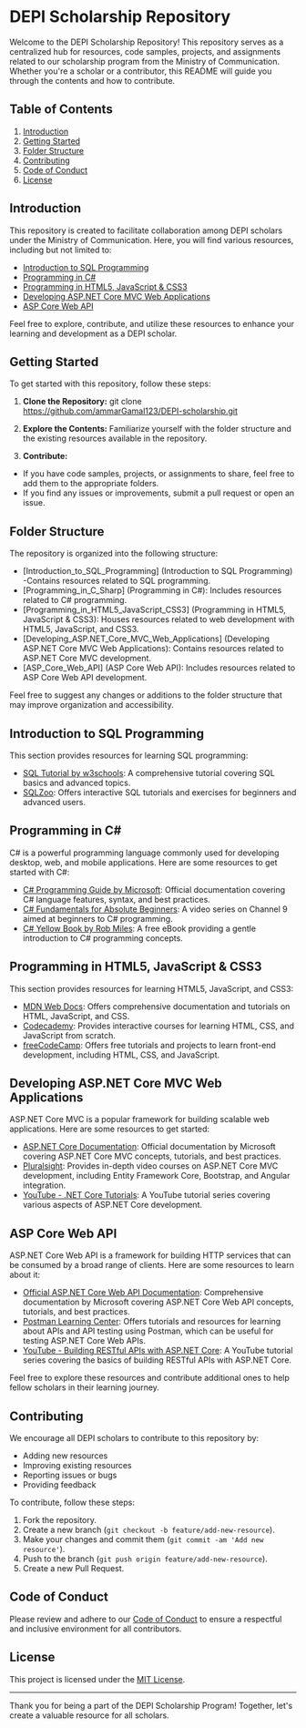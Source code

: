 # DEPI Scholarship Repository

Welcome to the DEPI Scholarship Repository! This repository serves as a centralized hub for resources, code samples, projects, and assignments related to our scholarship program from the Ministry of Communication. Whether you're a scholar or a contributor, this README will guide you through the contents and how to contribute.

## Table of Contents

1. [Introduction](#introduction)
2. [Getting Started](#getting-started)
3. [Folder Structure](#folder-structure)
4. [Contributing](#contributing)
5. [Code of Conduct](#code-of-conduct)
6. [License](#license)

## Introduction

This repository is created to facilitate collaboration among DEPI scholars under the Ministry of Communication. Here, you will find various resources, including but not limited to:

- [Introduction to SQL Programming](#introduction-to-sql-programming)
- [Programming in C#](#programming-in-c)
- [Programming in HTML5, JavaScript & CSS3](#programming-in-html5-javascript--css3)
- [Developing ASP.NET Core MVC Web Applications](#developing-aspnet-core-mvc-web-applications)
- [ASP Core Web API](#asp-core-web-api)

Feel free to explore, contribute, and utilize these resources to enhance your learning and development as a DEPI scholar.

## Getting Started

To get started with this repository, follow these steps:

1. **Clone the Repository:** 
git clone https://github.com/ammarGamal123/DEPI-scholarship.git

2. **Explore the Contents:** 
Familiarize yourself with the folder structure and the existing resources available in the repository.

3. **Contribute:** 
- If you have code samples, projects, or assignments to share, feel free to add them to the appropriate folders.
- If you find any issues or improvements, submit a pull request or open an issue.

## Folder Structure

The repository is organized into the following structure:

- [Introduction_to_SQL_Programming] (Introduction to SQL Programming) -Contains resources related to SQL programming.
- [Programming_in_C_Sharp] (Programming in C#): Includes resources related to C# programming.
- [Programming_in_HTML5_JavaScript_CSS3] (Programming in HTML5, JavaScript & CSS3): Houses resources related to web development with HTML5, JavaScript, and CSS3.
- [Developing_ASP.NET_Core_MVC_Web_Applications] (Developing ASP.NET Core MVC Web Applications): Contains resources related to ASP.NET Core MVC development.
- [ASP_Core_Web_API] (ASP Core Web API): Includes resources related to ASP Core Web API development.

Feel free to suggest any changes or additions to the folder structure that may improve organization and accessibility.

## Introduction to SQL Programming

This section provides resources for learning SQL programming:

- [SQL Tutorial by w3schools](https://www.w3schools.com/sql/): A comprehensive tutorial covering SQL basics and advanced topics.
- [SQLZoo](https://sqlzoo.net/): Offers interactive SQL tutorials and exercises for beginners and advanced users.

## Programming in C#

C# is a powerful programming language commonly used for developing desktop, web, and mobile applications. Here are some resources to get started with C#:

- [C# Programming Guide by Microsoft](https://docs.microsoft.com/en-us/dotnet/csharp/): Official documentation covering C# language features, syntax, and best practices.
- [C# Fundamentals for Absolute Beginners](https://channel9.msdn.com/Series/CSharp-Fundamentals-for-Absolute-Beginners): A video series on Channel 9 aimed at beginners to C# programming.
- [C# Yellow Book by Rob Miles](https://www.robmiles.com/c-yellow-book/): A free eBook providing a gentle introduction to C# programming concepts.

## Programming in HTML5, JavaScript & CSS3

This section provides resources for learning HTML5, JavaScript, and CSS3:

- [MDN Web Docs](https://developer.mozilla.org/en-US/docs/Web): Offers comprehensive documentation and tutorials on HTML, JavaScript, and CSS.
- [Codecademy](https://www.codecademy.com/learn/learn-html): Provides interactive courses for learning HTML, CSS, and JavaScript from scratch.
- [freeCodeCamp](https://www.freecodecamp.org/): Offers free tutorials and projects to learn front-end development, including HTML, CSS, and JavaScript.

## Developing ASP.NET Core MVC Web Applications

ASP.NET Core MVC is a popular framework for building scalable web applications. Here are some resources to get started:

- [ASP.NET Core Documentation](https://docs.microsoft.com/en-us/aspnet/core/mvc/overview): Official documentation by Microsoft covering ASP.NET Core MVC concepts, tutorials, and best practices.
- [Pluralsight](https://www.pluralsight.com/courses/asp-dotnet-core-mvc-ef-core-bootstrap-angular-web): Provides in-depth video courses on ASP.NET Core MVC development, including Entity Framework Core, Bootstrap, and Angular integration.
- [YouTube - .NET Core Tutorials](https://www.youtube.com/watch?v=C5cnZ-gZy2I&list=PL6n9fhu94yhVkdrusLaQsfERmL_Jh4XmU): A YouTube tutorial series covering various aspects of ASP.NET Core development.

## ASP Core Web API

ASP.NET Core Web API is a framework for building HTTP services that can be consumed by a broad range of clients. Here are some resources to learn about it:

- [Official ASP.NET Core Web API Documentation](https://docs.microsoft.com/en-us/aspnet/core/web-api/?view=aspnetcore-6.0): Comprehensive documentation by Microsoft covering ASP.NET Core Web API concepts, tutorials, and best practices.
- [Postman Learning Center](https://learning.postman.com/docs/getting-started/introduction/): Offers tutorials and resources for learning about APIs and API testing using Postman, which can be useful for testing ASP.NET Core Web APIs.
- [YouTube - Building RESTful APIs with ASP.NET Core](https://www.youtube.com/watch?v=fmvcAzHpsk8): A YouTube tutorial series covering the basics of building RESTful APIs with ASP.NET Core.

Feel free to explore these resources and contribute additional ones to help fellow scholars in their learning journey.

## Contributing

We encourage all DEPI scholars to contribute to this repository by:
- Adding new resources
- Improving existing resources
- Reporting issues or bugs
- Providing feedback

To contribute, follow these steps:
1. Fork the repository.
2. Create a new branch (`git checkout -b feature/add-new-resource`).
3. Make your changes and commit them (`git commit -am 'Add new resource'`).
4. Push to the branch (`git push origin feature/add-new-resource`).
5. Create a new Pull Request.

## Code of Conduct

Please review and adhere to our [Code of Conduct](./CODE_OF_CONDUCT.md) to ensure a respectful and inclusive environment for all contributors.

## License

This project is licensed under the [MIT License](./LICENSE).

---

Thank you for being a part of the DEPI Scholarship Program! Together, let's create a valuable resource for all scholars.
